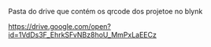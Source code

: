 Pasta do drive que contém os qrcode dos projetoe no blynk

https://drive.google.com/open?id=1VdDs3F_EhrkSFvNBz8hoU_MmPxLaEECz
